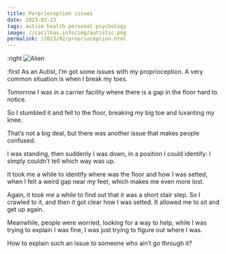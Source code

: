 ```yaml
---
title: Porprioception issues
date: 2023-02-23
tags: autism health personal psychology
image: //cacilhas.info/img/autistic.png
permalink: /2023/02/proprioception.html
---
```

[image]: {{{image}}}

:right ![Alien][image]

:first As an Autist, I’m got some issues with my proprioception. A very common
situation is when I break my toes.

Tomorrow I was in a carrier facility where there is a gap in the floor hard to
notice.

So I stumbled it and fell to the floor, breaking my big toe and luxanting my
knee.

That’s not a big deal, but there was another issue that makes people confused.

I was standing, then suddenly I was down, in a position I could identify: I
simply couldn’t tell which way was up.

It took me a while to identify where was the floor and how I was setted, when I
felt a weird gap near my feet, which makes me even more lost.

Again, it took me a while to find out that it was a short stair step. So I
crawled to it, and then it got clear how I was setted. It allowed me to sit and
get up again.

Meanwhile, people were worried, looking for a way to help, while I was trying to
explain I was fine, I was just trying to figure out where I was.

How to explain such an issue to someone who ain’t go through it?
